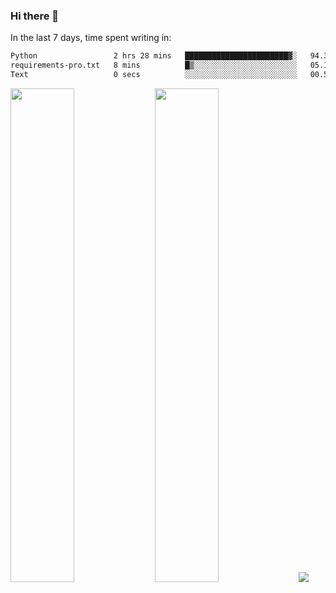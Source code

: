 ### Hi there 👋

In the last 7 days, time spent writing in:

<!--START_SECTION:waka-->

```txt
Python                 2 hrs 28 mins   ███████████████████████▓░   94.35 %
requirements-pro.txt   8 mins          █▒░░░░░░░░░░░░░░░░░░░░░░░   05.15 %
Text                   0 secs          ░░░░░░░░░░░░░░░░░░░░░░░░░   00.50 %
```

<!--END_SECTION:waka-->

<img src="https://wakatime.com/share/@jimtje/5d0c92de-08f8-4a72-8f2f-6a9693d1e318.svg" width=45% height=45%> <img src="https://wakatime.com/share/@jimtje/501498ae-bda5-4da7-a89d-b40bcdd5556d.svg" width=45% height=45%>
![](https://hit.yhype.me/github/profile?user_id=43537315)
